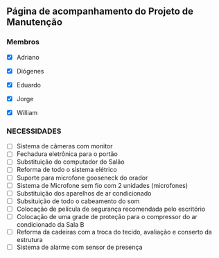 ## Página de acompanhamento do Projeto de Manutenção

### Membros 

- [x] Adriano
- [x] Diógenes
- [x] Eduardo
- [x] Jorge
- [x] William


### NECESSIDADES

- [ ] Sistema de câmeras com monitor
- [ ] Fechadura eletrônica para o portão
- [ ] Substituição do computador do Salão
- [ ] Reforma de todo o sistema elétrico
- [ ] Suporte para microfone gooseneck do orador
- [ ] Sistema de Microfone sem fio com 2 unidades (microfones)
- [ ] Substituição dos aparelhos de ar condicionado
- [ ] Subsituição de todo o cabeamento do som
- [ ] Colocação de película de segurança recomendada pelo escritório
- [ ] Colocação de uma grade de proteção para o compressor do ar condicionado da Sala B
- [ ] Reforma da cadeiras com a troca do tecido, avaliação e conserto da estrutura
- [ ] Sistema de alarme com sensor de presença
